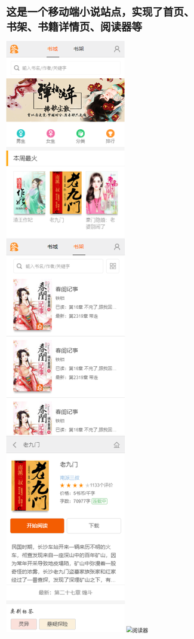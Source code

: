 
# 这是一个移动端小说站点，实现了首页、书架、书籍详情页、阅读器等


![首页](https://github.com/YiQuanDaShi/fiction-web/blob/master/static/img/%E9%A6%96%E9%A1%B5.PNG)
![书架](https://github.com/YiQuanDaShi/fiction-web/blob/master/static/img/%E4%B9%A6%E6%9E%B6.PNG)
![书籍详情页](https://github.com/YiQuanDaShi/fiction-web/blob/master/static/img/%E4%B9%A6%E7%B1%8D%E8%AF%A6%E6%83%85%E9%A1%B5.PNG)
![阅读器]()
